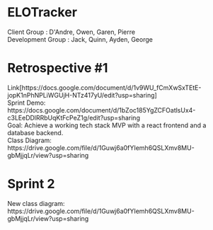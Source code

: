 # ELOTracker
Client Group : D'Andre, Owen, Garen, Pierre<br />
Development Group : Jack, Quinn, Ayden, George 
<h1>
Retrospective #1
</h1>
Link[https://docs.google.com/document/d/1v9WU_fCmXwSxTEtE-jopK1nPhNPLiWGUjH-NTz417yU/edit?usp=sharing] <br />
Sprint Demo: https://docs.google.com/document/d/1bZoc185YgZCFOatlsUx4-c3LEeDDlRRbUqKtFcPeZ1g/edit?usp=sharing <br />
Goal: Achieve a working tech stack MVP with a react frontend and a database backend. <br />
Class Diagram: https://drive.google.com/file/d/1Guwj6a0fYIemh6QSLXmv8MU-gbMjjqLr/view?usp=sharing <br />

<h1>
  Sprint 2
</h1>
New class diagram: https://drive.google.com/file/d/1Guwj6a0fYIemh6QSLXmv8MU-gbMjjqLr/view?usp=sharing <br />
